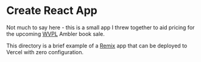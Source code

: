 # Create React App

Not much to say here - this is a small app I threw together to aid pricing for the upcoming [WVPL](https://wvpl.org) Ambler book sale.

This directory is a brief example of a [Remix](https://remix.run) app that can be deployed to Vercel with zero configuration.
